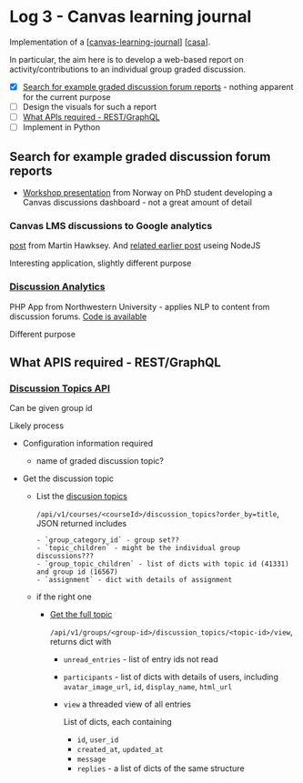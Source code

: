 # Log 3 - Canvas learning journal

Implementation of a [[canvas-learning-journal]] [[casa]].

In particular, the aim here is to develop a web-based report on activity/contributions to an individual group graded discussion.


- [X] [Search for example graded discussion forum reports](#search-for-example-graded-discussion-forum-reports) - nothing apparent for the current purpose
- [ ] Design the visuals for such a report
- [ ] [What APIs required - REST/GraphQL](#what-apis-required---restgraphql)
- [ ] Implement in Python

## Search for example graded discussion forum reports


- [Workshop presentation](https://www.uv.uio.no/om/organisasjon/idea/aktivitetstilbud/idea-arrangerer/uv-labene/engagelab-using-canvas-discussion-analytics-for-teaching-and-online-discussion) from Norway on PhD student developing a Canvas discussions dashboard - not a great amount of detail

### Canvas LMS discussions to Google analytics

[post](https://hawksey.info/blog/2016/04/pushing-canvas-lms-discussion-data-to-google-analytics-tips-on-google-analytics-api-integration-batch-collection-and-queue-time/) from Martin Hawksey. And [related earlier post](https://hawksey.info/blog/2013/02/lak13-recipes-in-capturing-and-analyzing-data-using-sna-on-canvas-discussions-with-nodexl-for-when-its-not-a-snapp/) useing NodeJS

Interesting application, slightly different purpose

### [Discussion Analytics](http://learningapps.northwestern.edu/#/app/c92eafed-61bd-4261-8ce0-470910a34e69)

PHP App from Northwestern University - applies NLP to content from discussion forums. [Code is available](https://bitbucket.org/northwesternitartsdg/discussion-analytics-release/src/master/)

Different purpose

## What APIS required - REST/GraphQL

### [Discussion Topics API](https://canvas.instructure.com/doc/api/discussion_topics.html)

Can be given group id


Likely process

- Configuration information required
  - name of graded discussion topic?

- Get the discussion topic

    - List the [discusion topics](https://canvas.instructure.com/doc/api/discussion_topics.html#method.discussion_topics.index)

        `/api/v1/courses/<courseId>/discussion_topics?order_by=title`, JSON returned includes

          - `group_category_id` - group set??
          - `topic_children` - might be the individual group discussions??? 
          - `group_topic_children` - list of dicts with topic id (41331) and group id (16567)
          - `assignment` - dict with details of assignment
    - if the right one 
      - [Get the full topic](https://canvas.instructure.com/doc/api/discussion_topics.html#method.discussion_topics_api.view)

        `/api/v1/groups/<group-id>/discussion_topics/<topic-id>/view`, returns dict with

        - `unread_entries` - list of entry ids not read
        - `participants` - list of dicts with details of users, including `avatar_image_url`, `id`, `display_name`, `html_url` 
        - `view` a threaded view of all entries 

            List of dicts, each containing

            - `id`, `user_id`
            - `created_at`, `updated_at`
            - `message`
            - `replies` - a list of dicts of the same structure

[//begin]: # "Autogenerated link references for markdown compatibility"
[canvas-learning-journal]: canvas-learning-journal "Canvas Learning Journal"
[casa]: ../casa "Contextually Appropriate Scaffolding Assemblages (CASA)"
[//end]: # "Autogenerated link references"